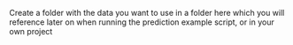 Create a folder with the data you want to use in a folder here which you will reference later on when running the prediction example script, or in your own project
